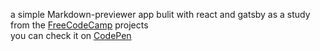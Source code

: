 a simple Markdown-previewer app bulit with react and gatsby as a study from the <a href="https://learn.freecodecamp.org/front-end-libraries/front-end-libraries-projects/build-a-markdown-previewer">FreeCodeCamp</a> projects
<br>
you can check it on <a href="https://codepen.io/BecemZ/pen/eXBYgX">CodePen</a>
